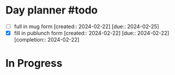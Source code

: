 # Day planner #todo 
- [ ] full in mug form  [created:: 2024-02-22]  [due:: 2024-02-25]
- [x] fill in publunch form  [created:: 2024-02-22]  [due:: 2024-02-22]  [completion:: 2024-02-22]

# In Progress

